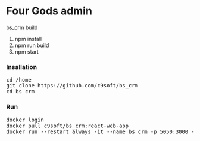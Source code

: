 
# Four Gods admin 
bs_crm build

1) npm install
2) npm run build
3) npm start

### Insallation
<pre>
cd /home
git clone https://github.com/c9soft/bs_crm
cd bs_crm
</pre>

### Run
<pre>
docker login
docker pull c9soft/bs_crm:react-web-app
docker run --restart always -it --name bs_crm -p 5050:3000 -v /var/log/bs_crm:/var/log/bs_crm -d c9soft/bs_crm:react-web-app
</pre>